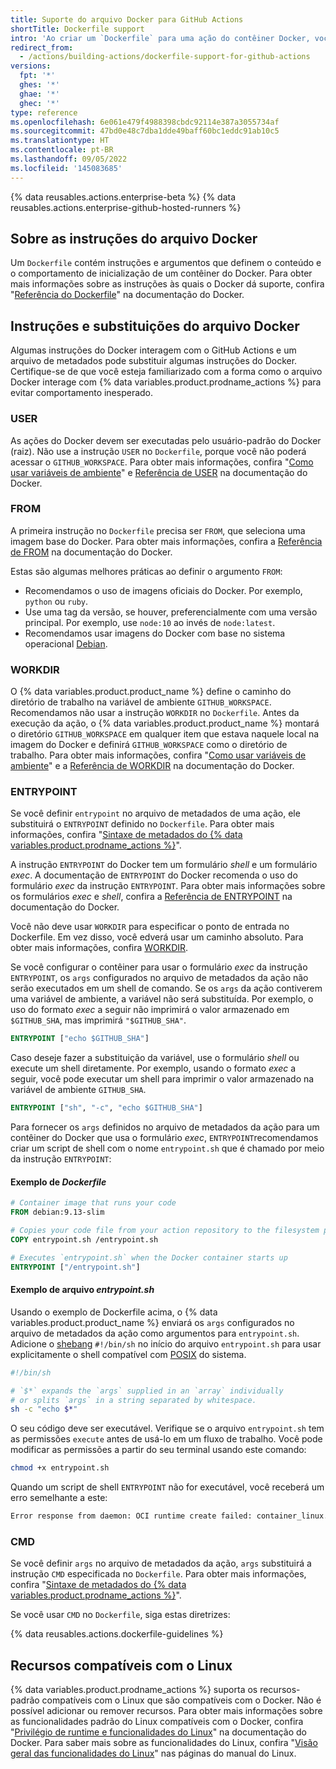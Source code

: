 ```yaml
---
title: Suporte do arquivo Docker para GitHub Actions
shortTitle: Dockerfile support
intro: 'Ao criar um `Dockerfile` para uma ação do contêiner Docker, você deverá ter em mente como algumas instruções do Docker interagem com o GitHub Actions e com um arquivo de metadados da ação.'
redirect_from:
  - /actions/building-actions/dockerfile-support-for-github-actions
versions:
  fpt: '*'
  ghes: '*'
  ghae: '*'
  ghec: '*'
type: reference
ms.openlocfilehash: 6e061e479f4988398cbdc92114e387a3055734af
ms.sourcegitcommit: 47bd0e48c7dba1dde49baff60bc1eddc91ab10c5
ms.translationtype: HT
ms.contentlocale: pt-BR
ms.lasthandoff: 09/05/2022
ms.locfileid: '145083685'
---
```

{% data reusables.actions.enterprise-beta %} {% data reusables.actions.enterprise-github-hosted-runners %}

## Sobre as instruções do arquivo Docker

Um `Dockerfile` contém instruções e argumentos que definem o conteúdo e o comportamento de inicialização de um contêiner do Docker. Para obter mais informações sobre as instruções às quais o Docker dá suporte, confira "[Referência do Dockerfile](https://docs.docker.com/engine/reference/builder/)" na documentação do Docker.

## Instruções e substituições do arquivo Docker

Algumas instruções do Docker interagem com o GitHub Actions e um arquivo de metadados pode substituir algumas instruções do Docker. Certifique-se de que você esteja familiarizado com a forma como o arquivo Docker interage com {% data variables.product.prodname_actions %} para evitar comportamento inesperado.

### USER

As ações do Docker devem ser executadas pelo usuário-padrão do Docker (raiz). Não use a instrução `USER` no `Dockerfile`, porque você não poderá acessar o `GITHUB_WORKSPACE`. Para obter mais informações, confira "[Como usar variáveis de ambiente](/actions/configuring-and-managing-workflows/using-environment-variables)" e [Referência de USER](https://docs.docker.com/engine/reference/builder/#user) na documentação do Docker.

### FROM

A primeira instrução no `Dockerfile` precisa ser `FROM`, que seleciona uma imagem base do Docker. Para obter mais informações, confira a [Referência de FROM](https://docs.docker.com/engine/reference/builder/#from) na documentação do Docker.

Estas são algumas melhores práticas ao definir o argumento `FROM`:

- Recomendamos o uso de imagens oficiais do Docker. Por exemplo, `python` ou `ruby`.
- Use uma tag da versão, se houver, preferencialmente com uma versão principal. Por exemplo, use `node:10` ao invés de `node:latest`.
- Recomendamos usar imagens do Docker com base no sistema operacional [Debian](https://www.debian.org/).

### WORKDIR

O {% data variables.product.product_name %} define o caminho do diretório de trabalho na variável de ambiente `GITHUB_WORKSPACE`. Recomendamos não usar a instrução `WORKDIR` no `Dockerfile`. Antes da execução da ação, o {% data variables.product.product_name %} montará o diretório `GITHUB_WORKSPACE` em qualquer item que estava naquele local na imagem do Docker e definirá `GITHUB_WORKSPACE` como o diretório de trabalho. Para obter mais informações, confira "[Como usar variáveis de ambiente](/actions/configuring-and-managing-workflows/using-environment-variables)" e a [Referência de WORKDIR](https://docs.docker.com/engine/reference/builder/#workdir) na documentação do Docker.

### ENTRYPOINT

Se você definir `entrypoint` no arquivo de metadados de uma ação, ele substituirá o `ENTRYPOINT` definido no `Dockerfile`. Para obter mais informações, confira "[Sintaxe de metadados do {% data variables.product.prodname_actions %}](/actions/creating-actions/metadata-syntax-for-github-actions/#runsentrypoint)".

A instrução `ENTRYPOINT` do Docker tem um formulário _shell_ e um formulário _exec_. A documentação de `ENTRYPOINT` do Docker recomenda o uso do formulário _exec_ da instrução `ENTRYPOINT`. Para obter mais informações sobre os formulários _exec_ e _shell_, confira a [Referência de ENTRYPOINT](https://docs.docker.com/engine/reference/builder/#entrypoint) na documentação do Docker.

Você não deve usar `WORKDIR` para especificar o ponto de entrada no Dockerfile. Em vez disso, você edverá usar um caminho absoluto. Para obter mais informações, confira [WORKDIR](#workdir).

Se você configurar o contêiner para usar o formulário _exec_ da instrução `ENTRYPOINT`, os `args` configurados no arquivo de metadados da ação não serão executados em um shell de comando. Se os `args` da ação contiverem uma variável de ambiente, a variável não será substituída. Por exemplo, o uso do formato _exec_ a seguir não imprimirá o valor armazenado em `$GITHUB_SHA`, mas imprimirá `"$GITHUB_SHA"`.

```dockerfile
ENTRYPOINT ["echo $GITHUB_SHA"]
```

 Caso deseje fazer a substituição da variável, use o formulário _shell_ ou execute um shell diretamente. Por exemplo, usando o formato _exec_ a seguir, você pode executar um shell para imprimir o valor armazenado na variável de ambiente `GITHUB_SHA`.

```dockerfile
ENTRYPOINT ["sh", "-c", "echo $GITHUB_SHA"]
```

 Para fornecer os `args` definidos no arquivo de metadados da ação para um contêiner do Docker que usa o formulário _exec_, `ENTRYPOINT`recomendamos criar um script de shell com o nome `entrypoint.sh` que é chamado por meio da instrução `ENTRYPOINT`:

#### Exemplo de *Dockerfile*

```dockerfile
# Container image that runs your code
FROM debian:9.13-slim

# Copies your code file from your action repository to the filesystem path `/` of the container
COPY entrypoint.sh /entrypoint.sh

# Executes `entrypoint.sh` when the Docker container starts up
ENTRYPOINT ["/entrypoint.sh"]
```

#### Exemplo de arquivo *entrypoint.sh*

Usando o exemplo de Dockerfile acima, o {% data variables.product.product_name %} enviará os `args` configurados no arquivo de metadados da ação como argumentos para `entrypoint.sh`. Adicione o [shebang](https://en.wikipedia.org/wiki/Shebang_(Unix)) `#!/bin/sh` no início do arquivo `entrypoint.sh` para usar explicitamente o shell compatível com [POSIX](https://en.wikipedia.org/wiki/POSIX) do sistema.

``` sh
#!/bin/sh

# `$*` expands the `args` supplied in an `array` individually
# or splits `args` in a string separated by whitespace.
sh -c "echo $*"
```

O seu código deve ser executável. Verifique se o arquivo `entrypoint.sh` tem as permissões `execute` antes de usá-lo em um fluxo de trabalho. Você pode modificar as permissões a partir do seu terminal usando este comando:
  ``` sh
  chmod +x entrypoint.sh
  ```

Quando um script de shell `ENTRYPOINT` não for executável, você receberá um erro semelhante a este:

``` sh
Error response from daemon: OCI runtime create failed: container_linux.go:348: starting container process caused "exec: \"/entrypoint.sh\": permission denied": unknown
```

### CMD

Se você definir `args` no arquivo de metadados da ação, `args` substituirá a instrução `CMD` especificada no `Dockerfile`. Para obter mais informações, confira "[Sintaxe de metadados do {% data variables.product.prodname_actions %}](/actions/creating-actions/metadata-syntax-for-github-actions#runsargs)".

Se você usar `CMD` no `Dockerfile`, siga estas diretrizes:

{% data reusables.actions.dockerfile-guidelines %}

## Recursos compatíveis com o Linux

{% data variables.product.prodname_actions %} suporta os recursos-padrão compatíveis com o Linux que são compatíveis com o Docker. Não é possível adicionar ou remover recursos. Para obter mais informações sobre as funcionalidades padrão do Linux compatíveis com o Docker, confira "[Privilégio de runtime e funcionalidades do Linux](https://docs.docker.com/engine/reference/run/#runtime-privilege-and-linux-capabilities)" na documentação do Docker. Para saber mais sobre as funcionalidades do Linux, confira "[Visão geral das funcionalidades do Linux](http://man7.org/linux/man-pages/man7/capabilities.7.html)" nas páginas do manual do Linux.
